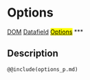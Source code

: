 # Options
<span class="inheritance">
<a href="#Documentation/core/dom">DOM</a>
<a class="inheritance" href="#Documentation/elements/datafield">Datafield</a>
<a class="inheritance" href="#Documentation/elements/options"><mark>Options</mark></a>
</span>
***

## Description

```div-parameter
@@include(options_p.md)
```